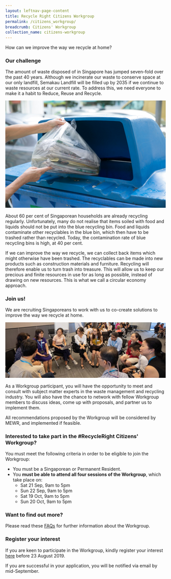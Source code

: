 ```yaml
---
layout: leftnav-page-content
title: Recycle Right Citizens Workgroup
permalink: /citizens_workgroup/
breadcrumb: Citizens' Workgroup
collection_name: citizens-workgroup
---
```


How can we improve the way we recycle at home?

### Our challenge

The amount of waste disposed of in Singapore has jumped seven-fold over the past 40 years. Although we incinerate our waste to conserve space at our only landfill, Semakau Landfill will be filled up by 2035 if we continue to waste resources at our current rate. To address this, we need everyone to make it a habit to Reduce, Reuse and Recycle.

![image of recycle bin](/images/Hm_workgroup.jpg)

About 60 per cent of Singaporean households are already recycling regularly. Unfortunately, many do not realise that items soiled with food and liquids should not be put into the blue recycling bin. Food and liquids contaminate other recyclables in the blue bin, which then have to be trashed rather than recycled. Today, the contamination rate of blue recycling bins is high, at 40 per cent. 

If we can improve the way we recycle, we can collect back items which might otherwise have been trashed. The recyclables can be made into new products such as construction materials and furniture. Recycling will therefore enable us to turn trash into treasure. This will allow us to keep our precious and finite resources in use for as long as possible, instead of drawing on new resources. This is what we call a circular economy approach. 

### Join us!

We are recruiting Singaporeans to work with us to co-create solutions to improve the way we recycle at home.  

![photo of focus group participants](/images/workgroup.jpg)

As a Workgroup participant, you will have the opportunity to meet and consult with subject matter experts in the waste management and recycling industry. You will also have the chance to network with fellow Workgroup members to discuss ideas, come up with proposals, and partner us to implement them.

All recommendations proposed by the Workgroup will be considered by MEWR, and implemented if feasible.



### Interested to take part in the #RecycleRight Citizens' Workgroup?

You must meet the following criteria in order to be eligible to join the Workgroup: 

* You must be a Singaporean or Permanent Resident.
* You **must be able to attend all four sessions of the Workgroup**, which take place on: 
  * Sat 21 Sep, 9am to 5pm
  * Sun 22 Sep, 9am to 5pm
  * Sat 19 Oct, 9am to 5pm
  * Sun 20 Oct, 9am to 5pm


### Want to find out more?

Please read these [FAQs](/citizens_workgroup_faq/) for further information about the Workgroup.

### Register your interest 

If you are keen to participate in the Workgroup, kindly register your interest [here](www.form.gov.sg) before 23 August 2019.

If you are successful in your application, you will be notified via email by mid-September. 
